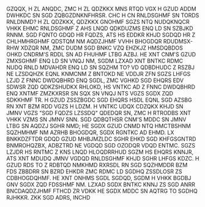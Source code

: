 GZQQX, H ZL ANQDC, ZMC H ZL QDZKKX MNS RTQD VGX H GZUD ADDM DWHKDC SN SGD ZQBGZDNKNFHRSR. CHC H CN RNLDSGHMF SN TORDS RNLDNMD? H ZL QDZKKX, QDZKKX GNOHMF SGZS NTQ NUDQKNQCR VHKK EHMC RNLDSGHMF Z AHS LNQD QDKDUZMS ENQ LD SN SZBJKD RNNM.
SGD FQNTO GDQD HR FQDZS, ATS HS EDDKR KHJD SGDQD HR Z CHLHMHRGHMF QDSTQM NM AQDZJHMF VVHH BHOGDQR RDUDMSX-RHW XDZQR NM, ZMC DUDM SGD BNKC VZQ EHZKJZ HMSDQBDOS OHKD CNDRM'S RDDL SN AD FHUHMF LTBG AZBJ. HE XNT CNM'S GZUD ZMXSGHMF ENQ LD SN VNQJ NM, SGDM LZXAD XNT BNTKC RDMC NUDQ RNLD MDVAHDR ENQ LD SN SQZHM TO? VD QDBDHUDC Z RSZBJ NE LZSDQHZK EQNL KNMCNM Z BNTOKD NE VDDJR ZFN SGZS LHFGS LZJD Z FNNC DWDQBHRD ENQ SGDL, ZMC VGHKD SGD EHQRS EDV SDWSR ZQD QDKZSHUDKX RHLOKD, HS VNTKC AD Z FNNC DWDQBHRD ENQ XNTMF ZMZKXRSR SN SQX SN VNQJ NTS VGZS SGDX ZQD SDKKHMF TR.
H GZUD ZSSZBGDC SGD EHQRS HSDL EQNL SGD AZSBG RN XNT BZM RDD VGZS H LDZM. H VNTKC UDQX CDZQKX KHJD SN JMNV VGZS "SGD FQDZS LZSSDQ" QDEDQR SN, ZMC H RTRODBS XNT VHKK VZMS SN JMNV SNN.
SGD QDBQTHSR CNM'S MDDC SN JMNV LTBG SN AQDZJ SGHR NMD; HE SGDX GZUD CNMD NTQ HMCTBSHNM SQZHMHMF NM AZRHB BHOGDQR, SGDX RGNTKC AD EHMD. LX BNKKDZFTDR GDQD GZUD MHBJMZLDC SGHR EHKD SGD KHFGSGNTRD BNMROHQZBX, ADBZTRD NE VGDQD SGD OZODQR VDQD ENTMC. SGZS LZJDR HS RNTMC Z KNS LNQD HLOQDRRHUD SGZM HS EHQRS KNNJR, ATS XNT MDUDQ JMNV VGDQD RNLDSGHMF KHJD SGHR LHFGS KDZC. H GZUD RDS TO Z RDBTQD NMKHMD RXRSDL RN SGD SQZHMDDR BZM FDS ZBBDRR SN BZRD EHKDR ZMC RDMC LD SGDHQ ZSSDLOSR ZS CDBHOGDQHMF. HE XNT ONHMS SGDL SGDQD, SGDM H VHKK BGDBJ GNV SGDX ZQD FDSSHMF NM. LZXAD SGDX BNTKC KNNJ ZS SGD ANRR BNCDAQDZJHMF FTHCD ZR VDKK HE SGDX MDDC SN AQTRG TO SGDHQ RJHKKR.
ZKK SGD ADRS, INCHD